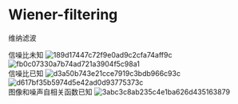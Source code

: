 # Wiener-filtering
维纳滤波

信噪比未知  ![189d17447c72f9e0ad9c2cfa74aff9c](https://github.com/H6hh/Wiener-filtering/assets/98206033/9fe33820-f5d2-4d8f-837f-03fa50096045) ![fb0c07330a7b74ad721a3904f5c98a1](https://github.com/H6hh/Wiener-filtering/assets/98206033/72594aa9-96f7-4f40-b6ef-27c35a45f3e2)  
信噪比已知   ![d3a50b743e21cce7919c3bdb966c93c](https://github.com/H6hh/Wiener-filtering/assets/98206033/edb02009-6149-45a2-bf1b-61d506a8775d) ![d617bf35b5974d5e42ad0d93775373c](https://github.com/H6hh/Wiener-filtering/assets/98206033/e0ede77d-2990-415e-9bf2-af6760e23387)  
图像和噪声自相关函数已知    ![3abc3c8ab235c4e1ba626d435163879](https://github.com/H6hh/Wiener-filtering/assets/98206033/733fc385-87f0-4a2f-bdc3-0a8c6a42d00c)
